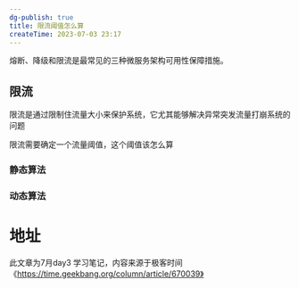 ```yaml
---
dg-publish: true
title: 限流阈值怎么算
createTime: 2023-07-03 23:17  
---
```


熔断、降级和限流是最常见的三种微服务架构可用性保障措施。


## 限流

限流是通过限制住流量大小来保护系统，它尤其能够解决异常突发流量打崩系统的问题

限流需要确定一个流量阈值，这个阈值该怎么算

### 静态算法


### 动态算法



# 地址

此文章为7月day3 学习笔记，内容来源于极客时间《https://time.geekbang.org/column/article/670039》